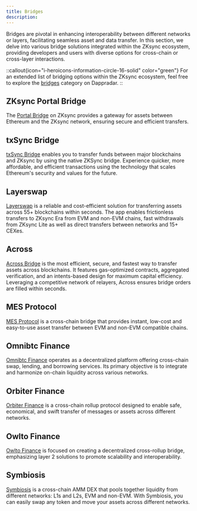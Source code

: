 ```yaml
---
title: Bridges
description:
---
```


Bridges are pivotal in enhancing interoperability between different networks or layers, facilitating seamless asset and
data transfer. In this section, we delve into various bridge solutions integrated within the ZKsync ecosystem, providing
developers and users with diverse options for cross-chain or cross-layer interactions.

::callout{icon="i-heroicons-information-circle-16-solid" color="green"}
For an extended list of bridging options within
the ZKsync ecosystem, feel free to explore the
[bridges](https://zksync.dappradar.com/ecosystem?category=defi_bridge&page=1)
category on Dappradar.
::

## ZKsync Portal Bridge

The [Portal Bridge](https://bridge.zksync.io/) on ZKsync provides a gateway for assets between Ethereum and the ZKsync
network, ensuring secure and efficient transfers.

## txSync Bridge

[txSync Bridge](https://app.txsync.io/bridge) enables you to transfer funds between major blockchains and ZKsync by
using the native ZKSync bridge. Experience quicker, more affordable, and efficient transactions using the technology that
scales Ethereum's security and values for the future.

## Layerswap

[Layerswap](https://layerswap.io/app) is a reliable and cost-efficient solution for transferring assets across 55+ 
blockchains within seconds. The app enables frictionless transfers to ZKsync Era from EVM and non-EVM chains,
fast withdrawals from ZKsync Lite as well as direct transfers between networks and 15+ CEXes.

## Across

[Across Bridge](https://app.across.to/bridge) is the most efficient, secure, and fastest way to transfer assets across
blockchains. It features gas-optimized contracts, aggregated verification, and an intents-based design for maximum
capital efficiency. Leveraging a competitive network of relayers, Across ensures bridge orders are filled within
seconds.

## MES Protocol

[MES Protocol](https://mesprotocol.com/) is a cross-chain bridge that provides instant, low-cost and easy-to-use asset
transfer between EVM and non-EVM compatible chains.

## Omnibtc Finance

[Omnibtc Finance](https://www.omnibtc.finance/) operates as a decentralized platform offering cross-chain swap, lending,
and borrowing services. Its primary objective is to integrate and harmonize on-chain liquidity across various networks.

## Orbiter Finance

[Orbiter Finance](https://www.orbiter.finance/?source=Ethereum&dest=ZKsync%20Era&token=ETH) is a cross-chain rollup
protocol designed to enable safe, economical, and swift transfer of messages or assets across different networks.

## Owlto Finance

[Owlto Finance](https://owlto.finance/) is focused on creating a decentralized cross-rollup bridge, emphasizing layer 2
solutions to promote scalability and interoperability.

## Symbiosis

[Symbiosis](https://app.symbiosis.finance/bridge) is a cross-chain AMM DEX that pools together liquidity from different
networks: L1s and L2s, EVM and non-EVM. With Symbiosis, you can easily swap any token and move your assets across
different networks.
